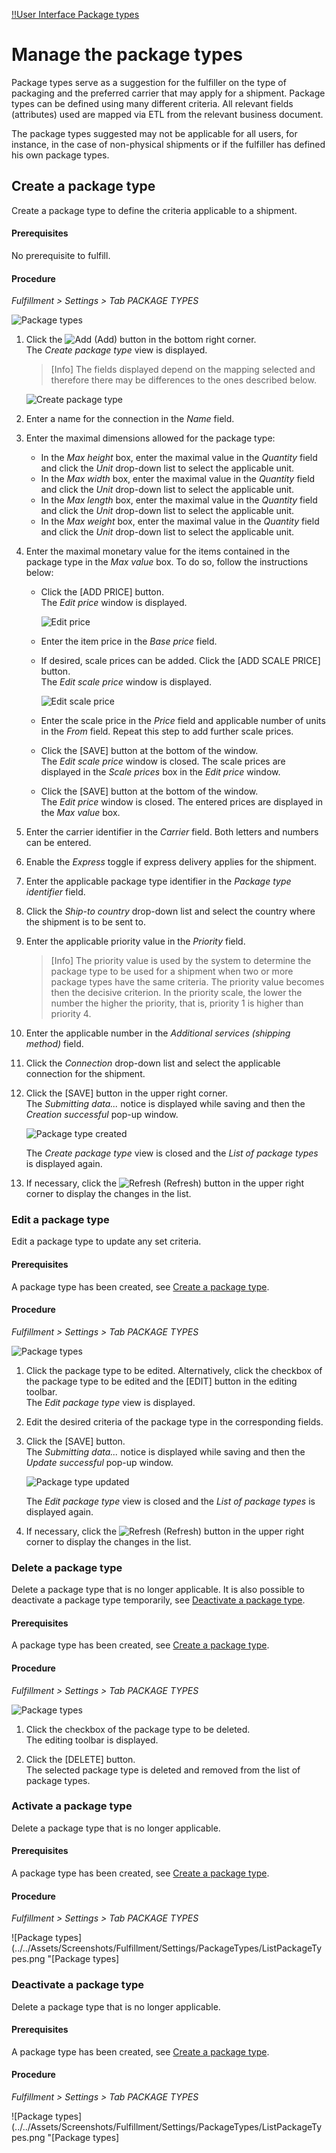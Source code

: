 [!!User Interface Package types](../UserInterface/03b_PackageTypes.md)

# Manage the package types

Package types serve as a suggestion for the fulfiller on the type of packaging and the preferred carrier that may apply for a shipment. Package types can be defined using many different criteria. All relevant fields (attributes) used are mapped via ETL from the relevant business document.  

The package types suggested may not be applicable for all users, for instance, in the case of non-physical shipments or if the fulfiller has defined his own package types.

## Create a package type

Create a package type to define the criteria applicable to a shipment.

#### Prerequisites

No prerequisite to fulfill. 

#### Procedure

*Fulfillment > Settings > Tab PACKAGE TYPES*

![Package types](../../Assets/Screenshots/Fulfillment/Settings/PackageTypes/ListPackageTypes.png "[Package types]")

1. Click the ![Add](../../Assets/Icons/Plus01.png "[Add]") (Add) button in the bottom right corner.   
  The *Create package type* view is displayed.

    > [Info] The fields displayed depend on the mapping selected and therefore there may be differences to the ones described below.

    ![Create package type](../../Assets/Screenshots/Fulfillment/Settings/PackageTypes/CreatePackageType.png "[Create package type]")

2. Enter a name for the connection in the *Name* field.  
    
3. Enter the maximal dimensions allowed for the package type:
    - In the *Max height* box, enter the maximal value in the *Quantity* field and click the *Unit* drop-down list to select the applicable unit.  
    - In the *Max width* box, enter the maximal value in the *Quantity* field and click the *Unit* drop-down list to select the applicable unit.  
    - In the *Max length* box, enter the maximal value in the *Quantity* field and click the *Unit* drop-down list to select the applicable unit.  
    - In the *Max weight* box, enter the maximal value in the *Quantity* field and click the *Unit* drop-down list to select the applicable unit.  
   
4. Enter the maximal monetary value for the items contained in the package type in the *Max value* box. To do so, follow the instructions below:
    - Click the [ADD PRICE] button.  
        The *Edit price* window is displayed. 

        ![Edit price](../../Assets/Screenshots/Fulfillment/Settings/PackageTypes/EditPrice.png "[Edit price]")

    - Enter the item price in the *Base price* field.

    - If desired, scale prices can be added. Click the [ADD SCALE PRICE] button.  
        The *Edit scale price* window is displayed.  

        ![Edit scale price](../../Assets/Screenshots/Fulfillment/Settings/PackageTypes/EditScalePrice.png "[Edit scale price]")

    - Enter the scale price in the *Price* field and applicable number of units in the *From* field. Repeat this step to add further scale prices.

    - Click the [SAVE] button at the bottom of the window.  
        The *Edit scale price* window is closed. The scale prices are displayed in the *Scale prices* box in the *Edit price* window. 

    - Click the [SAVE] button at the bottom of the window.  
        The *Edit price* window is closed. The entered prices are displayed in the *Max value* box.

[comment]: <> (Check ob alles default, also ob Beschreibung nötig; evtl. Verweis auf Attributes in DataHub?)

5. Enter the carrier identifier in the *Carrier* field. Both letters and numbers can be entered.

6. Enable the *Express* toggle if express delivery applies for the shipment.  

7. Enter the applicable package type identifier in the *Package type identifier* field.

8. Click the *Ship-to country* drop-down list and select the country where the shipment is to be sent to.

9. Enter the applicable priority value in the *Priority* field.  
    > [Info] The priority value is used by the system to determine the package type to be used for a shipment when two or more package types have the same criteria. The priority value becomes then the decisive criterion. In the priority scale, the lower the number the higher the priority, that is, priority 1 is higher than priority 4.

10. Enter the applicable number in the *Additional services (shipping method)* field.

11. Click the *Connection* drop-down list and select the applicable connection for the shipment.

[comment]: <> (Info fehlt zu Carrier, Package type identifier and Additional services, s. Questions in One Note)

12. Click the [SAVE] button in the upper right corner.  
    The *Submitting data...* notice is displayed while saving and then the *Creation successful* pop-up window. 

     ![Package type created](../../Assets/Screenshots/Fulfillment/Settings/PackageTypes/CreationSuccessful.png "[Package type created]")

     The *Create package type* view is closed and the *List of package types* is displayed again.

13. If necessary, click the ![Refresh](../../Assets/Icons/Refresh01.png "[Refresh]") (Refresh) button in the upper right corner to display the changes in the list.   
  


### Edit a package type

Edit a package type to update any set criteria.

#### Prerequisites

A package type has been created, see [Create a package type](#create-a-package-type).

#### Procedure

*Fulfillment > Settings > Tab PACKAGE TYPES*

![Package types](../../Assets/Screenshots/Fulfillment/Settings/PackageTypes/ListPackageTypes.png "[Package types]")

1. Click the package type to be edited. Alternatively, click the checkbox of the package type to be edited and the [EDIT] button in the editing toolbar.  
    The *Edit package type* view is displayed.

2. Edit the desired criteria of the package type in the corresponding fields.

3. Click the [SAVE] button.   
  The *Submitting data...* notice is displayed while saving and then the *Update successful* pop-up window. 

    ![Package type updated](../../Assets/Screenshots/Fulfillment/Settings/PackageTypes/UpdateSuccessful.png "[Package type updated]")

    The *Edit package type* view is closed and the *List of package types* is displayed again.

4. If necessary, click the ![Refresh](../../Assets/Icons/Refresh01.png "[Refresh]") (Refresh) button in the upper right corner to display the changes in the list.   
  

### Delete a package type

Delete a package type that is no longer applicable. It is also possible to deactivate a package type temporarily, see [Deactivate a package type](#deactivate-a-package-type).

#### Prerequisites

A package type has been created, see [Create a package type](#create-a-package-type).

#### Procedure

*Fulfillment > Settings > Tab PACKAGE TYPES*

![Package types](../../Assets/Screenshots/Fulfillment/Settings/PackageTypes/ListPackageTypes.png "[Package types]")

1. Click the checkbox of the package type to be deleted.  
    The editing toolbar is displayed.

2. Click the [DELETE] button.  
    The selected package type is deleted and removed from the list of package types.

[comment]: <> (Keine Notice displayed? Alte Version 1.1.X)


### Activate a package type

Delete a package type that is no longer applicable.

#### Prerequisites

A package type has been created, see [Create a package type](#create-a-package-type).

#### Procedure

*Fulfillment > Settings > Tab PACKAGE TYPES*

![Package types](../../Assets/Screenshots/Fulfillment/Settings/PackageTypes/ListPackageTypes.png "[Package types]


### Deactivate a package type

Delete a package type that is no longer applicable.

#### Prerequisites

A package type has been created, see [Create a package type](#create-a-package-type).

#### Procedure

*Fulfillment > Settings > Tab PACKAGE TYPES*

![Package types](../../Assets/Screenshots/Fulfillment/Settings/PackageTypes/ListPackageTypes.png "[Package types]


